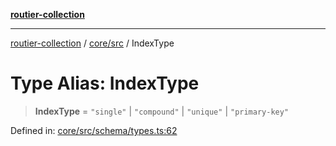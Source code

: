 [**routier-collection**](../../../README.md)

***

[routier-collection](../../../README.md) / [core/src](../README.md) / IndexType

# Type Alias: IndexType

> **IndexType** = `"single"` \| `"compound"` \| `"unique"` \| `"primary-key"`

Defined in: [core/src/schema/types.ts:62](https://github.com/Agrejus/routier/blob/ae307d61bf9883ec014a438be7cbd96d2060d092/core/src/schema/types.ts#L62)
